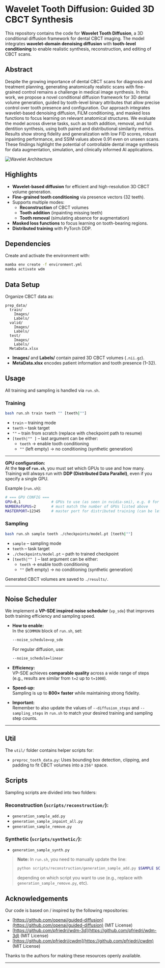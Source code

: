 # Wavelet Tooth Diffusion: Guided 3D CBCT Synthesis

This repository contains the code for **Wavelet Tooth Diffusion**, a 3D conditional diffusion framework for dental CBCT imaging. The model integrates **wavelet-domain denoising diffusion** with **tooth-level conditioning** to enable realistic synthesis, reconstruction, and editing of CBCT scans.

## Abstract
Despite the growing importance of dental CBCT scans for diagnosis and treatment planning, generating anatomically realistic scans 
with fine-grained control remains a challenge in medical image synthesis. In this work, we propose a novel conditional diffusion framework
for 3D dental volume generation, guided by tooth-level binary attributes that allow precise control over tooth presence and configuration. Our
approach integrates wavelet-based denoising diffusion, FiLM conditioning, and masked loss functions to focus learning on relevant anatomical
structures. We evaluate the model across diverse tasks, such as tooth addition, removal, and full dentition synthesis, using both paired and
distributional similarity metrics. Results show strong fidelity and generalization with low FID scores, robust inpainting performance, and SSIM
values above 0.91 even on unseen scans. These findings highlight the potential of controllable dental image synthesis for data augmentation,
simulation, and clinically informed AI applications.

![Wavelet Architecture](./assets/wdm.png)

## Highlights

- **Wavelet-based diffusion** for efficient and high-resolution 3D CBCT volume generation.  
- **Fine-grained tooth conditioning** via presence vectors (32 teeth).  
- Supports multiple modes:
  - **Reconstruction** of CBCT volumes  
  - **Tooth addition** (inpainting missing teeth)  
  - **Tooth removal** (simulating absence for augmentation)  
- **Masked loss functions** to focus learning on tooth-bearing regions.  
- **Distributed training** with PyTorch DDP.

## Dependencies

Create and activate the environment with:

```bash
mamba env create -f environment.yml
mamba activate wdm
```

## Data Setup

Organize CBCT data as:

```
prep_data/
  train/
    Images/
    Labels/
  valid/
    Images/
    Labels/
  test/
    Images/
    Labels/
  MetaData.xlsx
```

- **Images/** and **Labels/** contain paired 3D CBCT volumes (`.nii.gz`).  
- **MetaData.xlsx** encodes patient information and tooth presence (1–32). 

## Usage

All training and sampling is handled via `run.sh`.



### Training

```bash
bash run.sh train teeth "" [teeth|""]
```

- `train` – training mode  
- `teeth` – task target  
- `""` – train from scratch (replace with checkpoint path to resume)  
- `[teeth|"" ]` – last argument can be either:  
  - `teeth` → enable tooth conditioning  
  - `""` (left empty) → no conditioning (synthetic generation)  

---

**GPU configuration:**  
At the **top of `run.sh`**, you must set which GPUs to use and how many. Training will always run with **DDP (Distributed Data Parallel)**, even if you specify a single GPU.

Example (`run.sh`):

```bash
# === GPU CONFIG ===
GPU=0,1              # GPUs to use (as seen in nvidia-smi), e.g. 0 for single GPU, 0,1 for two GPUs
NUMBERofGPUS=2       # must match the number of GPUs listed above
MASTERPORT=12345     # master port for distributed training (can be left as default)
```

### Sampling

```bash
bash run.sh sample teeth ./checkpoints/model.pt [teeth|""]
```

- `sample` – sampling mode  
- `teeth` – task target  
- `./checkpoints/model.pt` – path to trained checkpoint  
- `[teeth|"" ]` – last argument can be either:  
  - `teeth` → enable tooth conditioning  
  - `""` (left empty) → no conditioning (synthetic generation)  

Generated CBCT volumes are saved to `./results/`.

---

## Noise Scheduler

We implement a **VP-SDE inspired noise scheduler** (`vp_sde`) that improves both training efficiency and sampling speed.  

- **How to enable:**  
  In the `$COMMON` block of `run.sh`, set:  

  ```bash
  --noise_schedule=vp_sde
  ```  

  For regular diffusion, use:  

  ```bash
  --noise_schedule=linear
  ```  

- **Efficiency:**  
  VP-SDE achieves **comparable quality** across a wide range of steps (e.g., results are similar from `t=2` up to `t=1000`).  

- **Speed-up:**  
  Sampling is up to **800× faster** while maintaining strong fidelity.

- **Important:**  
  Remember to also update the values of `--diffusion_steps` and `--sampling_steps` in `run.sh` to match your desired training and sampling step counts.

---

## Util

The `util/` folder contains helper scripts for:

- `preproc_tooth_data.py`: Uses bounding box detection, clipping, and padding to fit CBCT volumes into a `256³` space.

## Scripts

Sampling scripts are divided into two folders:

### Reconstruction (`scripts/reconstruction/`):
- `generation_sample_add.py`
- `generation_sample_inpaint_all.py`
- `generation_sample_remove.py`

### Synthetic (`scripts/synthetic/`):
- `generation_sample_synth.py`

> **Note:** In `run.sh`, you need to manually update the line:
> 
> ```bash
> python scripts/reconstruction/generation_sample_add.py $SAMPLE $COMMON
> ```
>
> depending on which script you want to use (e.g., replace with `generation_sample_remove.py`, etc).

## Acknowledgements

Our code is based on / inspired by the following repositories:

* [https://github.com/openai/guided-diffusion](https://github.com/openai/guided-diffusion) (MIT License)
* [https://github.com/pfriedri/wdm-3d](https://github.com/pfriedri/wdm-3d) (MIT License)
* [https://github.com/pfriedri/cwdm](https://github.com/pfriedri/cwdm) (MIT License)

Thanks to the authors for making these resources openly available.

---
